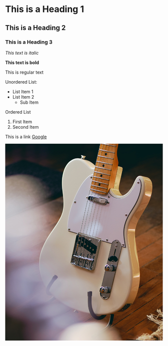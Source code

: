 # This is a Heading 1
## This is a Heading 2
### This is a Heading 3

*This text is italic*

**This text is bold**

This is regular text

Unordered List:
- List Item 1
- List Item 2
    - Sub Item

Ordered List
1. First Item
2. Second Item

This is a link
[Google](https://www.google.ca)

![Fender Telecaster](images/tele.jpg)